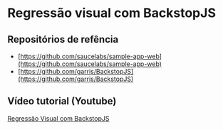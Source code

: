 # Regressão visual com BackstopJS

## Repositórios de refência

* [https://github.com/saucelabs/sample-app-web](https://github.com/saucelabs/sample-app-web)
* [https://github.com/garris/BackstopJS](https://github.com/garris/BackstopJS)

## Vídeo tutorial (Youtube)
[Regressão Visual com BackstopJS](https://youtu.be/iGRWY_eZ7_M)
